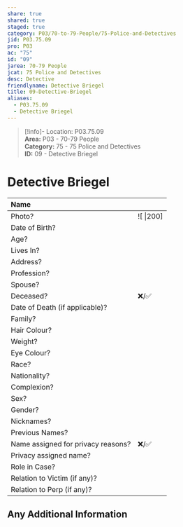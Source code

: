 ```yaml
---  
share: true  
shared: true  
staged: true  
category: P03/70-to-79-People/75-Police-and-Detectives  
jid: P03.75.09  
pro: P03  
ac: "75"  
id: "09"  
jarea: 70-79 People  
jcat: 75 Police and Detectives  
desc: Detective  
friendlyname: Detective Briegel  
title: 09-Detective-Briegel  
aliases:  
  - P03.75.09  
  - Detective Briegel  
---  
```

  
>[!info]- Location: P03.75.09  
>**Area:** P03 - 70-79 People  
>**Category:** 75 - 75 Police and Detectives  
>**ID:** 09 - Detective Briegel  
  
# Detective Briegel  
  
| Name                               |            |  
|:---------------------------------- |:---------- |  
| Photo?                             | ![  \|200] |  
| Date of Birth?                     |            |  
| Age?                               |            |  
| Lives In?                          |            |  
| Address?                           |            |  
| Profession?                        |            |  
| Spouse?                            |            |  
| Deceased?                          | ❌/✅      |  
| Date of Death (if applicable)?     |            |  
| Family?                            |            |  
| Hair Colour?                       |            |  
| Weight?                            |            |  
| Eye Colour?                        |            |  
| Race?                              |            |  
| Nationality?                       |            |  
| Complexion?                        |            |  
| Sex?                               |            |  
| Gender?                                   |            |  
| Nicknames?                         |            |  
| Previous Names?                    |            |  
| Name assigned for privacy reasons? | ❌/✅      |  
| Privacy assigned name?             |            |  
| Role in Case?                      |            |  
| Relation to Victim (if any)?       |            |  
| Relation to Perp (if any)?         |            |  
  
## Any Additional Information
